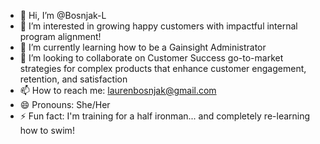 - 👋 Hi, I’m @Bosnjak-L
- 👀 I’m interested in growing happy customers with impactful internal program alignment! 
- 🌱 I’m currently learning how to be a Gainsight Administrator 
- 💞️ I’m looking to collaborate on Customer Success go-to-market strategies for complex products that enhance customer engagement, retention, and satisfaction
- 📫 How to reach me: laurenbosnjak@gmail.com
- 😄 Pronouns: She/Her
- ⚡ Fun fact: I'm training for a half ironman... and completely re-learning how to swim!

<!---
Bosnjak-L/Bosnjak-L is a ✨ special ✨ repository because its `README.md` (this file) appears on your GitHub profile.
You can click the Preview link to take a look at your changes.
--->
